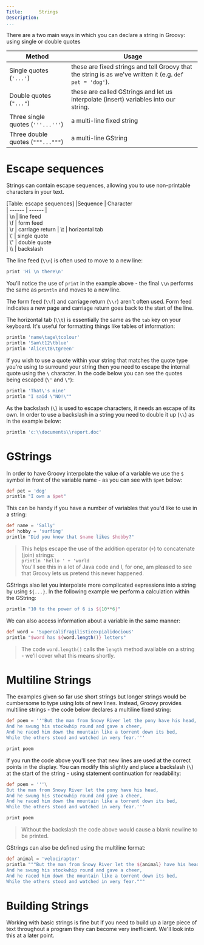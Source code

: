 ```yaml
---
Title:		Strings  
Description:	 
...
```

There are a two main ways in which you can declare a string in Groovy: using single or double quotes

| Method | Usage
| ------ | ------	
|Single quotes (`'...'`)	| these are fixed strings and tell Groovy that the string is as we've written it (e.g. `def pet = 'dog'`). 
|Double quotes (`"..."`)	| these are called GStrings and let us interpolate (insert) variables into our string.  
|Three single quotes (`'''...'''`)	| a multi-line fixed string  
|Three double quotes (`"""..."""`)	| a multi-line GString  


# Escape sequences

Strings can contain escape sequences, allowing you to use non-printable characters in your text.

[Table: escape sequences]
|Sequence | Character  
| ------	| ------	|  
| \\n	| line feed  
| \\f	| form feed  
| \\r	| carriage return
| \\t	| horizontal tab  
| \\'	| single quote  
| \\"	| double quote  
| \\\\	| backslash  

The line feed (`\\n`) is often used to move to a new line:

```groovy
print 'Hi \n there\n'
``` 

You'll notice the use of `print` in the example above - the final `\\n` performs the same as `println` and moves to a new line.

The form feed (`\\f`) and carriage return (`\\r`) aren't often used. Form feed indicates a new page and carriage return goes back to the start of the line.

The horizontal tab (`\\t`) is essentially the same as the `tab` key on your keyboard. It's useful for formatting things like tables of information:

```groovy
println 'name\tage\tcolour'
println 'Sam\t12\tblue'
println 'Alice\t8\tgreen'
```

If you wish to use a quote within your string that matches the quote type you're using to surround your string then you need to escape the internal quote using the `\` character. In the code below you can see the quotes being escaped (`\'` and `\"`):

```groovy
println 'That\'s mine'
println "I said \"NO!\""
```

As the backslash (`\`) is used to escape characters, it needs an escape of its own. In order to use a backslash in a string you need to double it up (`\\`) as in the example below:

```groovy
println 'c:\\documents\\report.doc'
```

# GStrings
In order to have Groovy interpolate the value of a variable we use the `$` symbol in front of the variable name - as you can see with `$pet` below:

```groovy
def pet = 'dog'  
println "I own a $pet"
```

This can be handy if you have a number of variables that you'd like to use in a string:

```groovy
def name = 'Sally'
def hobby = 'surfing'
println "Did you know that $name likes $hobby?"
```

>This helps escape the use of the addition operator (`+`) to concatenate (join) strings: \
>`println 'hello ' + 'world`  \
>You'll see this in a lot of Java code and I, for one, am pleased to see that Groovy lets us pretend this never happened.

GStrings also let you interpolate more complicated expressions into a string by using `${...}`. In the following example we perform a calculation within the GString:

```groovy
println "10 to the power of 6 is ${10**6}"
```

We can also access information about a variable in the same manner:

```groovy
def word = 'Supercalifragilisticexpialidocious'
println "$word has ${word.length()} letters"
```

>The code `word.length()` calls the `length` method available on a string - we'll cover what this means shortly.

# Multiline Strings

The examples given so far use short strings but longer strings would be cumbersome to type using lots of new lines. Instead, Groovy provides multiline strings - the code below declares a multiline fixed string:

```groovy
def poem = '''But the man from Snowy River let the pony have his head,
And he swung his stockwhip round and gave a cheer,
And he raced him down the mountain like a torrent down its bed,
While the others stood and watched in very fear.'''

print poem
```

If you run the code above you'll see that new lines are used at the correct points in the display. You can modify this slightly and place a backslash (`\`) at the start of the string - using statement continuation for readability:

```groovy
def poem = '''\
But the man from Snowy River let the pony have his head,
And he swung his stockwhip round and gave a cheer,
And he raced him down the mountain like a torrent down its bed,
While the others stood and watched in very fear.'''

print poem
```

>Without the backslash the code above would cause a blank newline to be printed.

GStrings can also be defined using the multiline format:

```groovy
def animal = 'velociraptor'
println """But the man from Snowy River let the ${animal} have his head,
And he swung his stockwhip round and gave a cheer,
And he raced him down the mountain like a torrent down its bed,
While the others stood and watched in very fear."""
```

# Building Strings

Working with basic strings is fine but if you need to build up a large piece of text throughout a program they can become very inefficient. We'll look into this at a later point.

